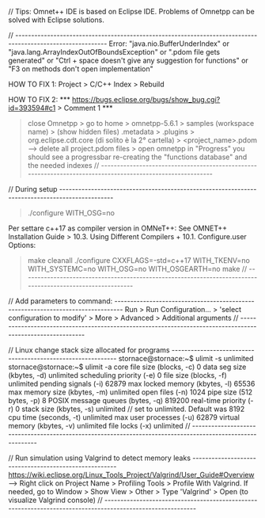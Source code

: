 // Tips: Omnet++ IDE is based on Eclipse IDE. Problems of Omnetpp can be solved with Eclipse solutions.

// -----------------------------------------------------------------------------------------------------------
Error: "java.nio.BufferUnderIndex"
or "java.lang.ArrayIndexOutOfBoundsException"
or ".pdom file gets generated"
or "Ctrl + space doesn't give any suggestion for functions"
or "F3 on methods don't open implementation"

HOW TO FIX 1: Project > C/C++ Index > Rebuild 

HOW TO FIX 2: *** https://bugs.eclipse.org/bugs/show_bug.cgi?id=393594#c1 > Comment 1 ***
 > close Omnetpp > go to home > omnetpp-5.6.1 > samples (workspace name) > (show hidden files) .metadata > 
 > .plugins > org.eclipse.cdt.core (di solito è la 2° cartella) > <project_name>.pdom --> delete all project.pdom files > open omnetpp
 > in "Progress" you should see a progressbar re-creating the "functions database" and the needed indexes
 // -----------------------------------------------------------------------------------------------------------
 
// During setup -----------------------------------------------------------------------------------------------
 > ./configure WITH_OSG=no

Per settare c++17 as compiler version in OMNeT⁠+⁠+:
See OMNET++ Installation Guide > 10.3. Using Different Compilers + 10.1. Configure.user Options:
> make cleanall
> ./configure CXXFLAGS=-std=c++17 WITH_TKENV=no WITH_SYSTEMC=no WITH_OSG=no WITH_OSGEARTH=no
> make
// -----------------------------------------------------------------------------------------------------------


// Add parameters to command: --------------------------------------------------------------------------------
Run > Run Configuration... > 'select configuration to modify' > More > Advanced > Additional arguments 
// -----------------------------------------------------------------------------------------------------------

// Linux change stack size allocated for programs ------------------------------------------------------------
stornace@stornace:~$ ulimit -s unlimited
stornace@stornace:~$ ulimit -a
core file size          (blocks, -c) 0
data seg size           (kbytes, -d) unlimited
scheduling priority             (-e) 0
file size               (blocks, -f) unlimited
pending signals                 (-i) 62879
max locked memory       (kbytes, -l) 65536
max memory size         (kbytes, -m) unlimited
open files                      (-n) 1024
pipe size            (512 bytes, -p) 8
POSIX message queues     (bytes, -q) 819200
real-time priority              (-r) 0
stack size              (kbytes, -s) unlimited // set to unlimited. Default was 8192
cpu time               (seconds, -t) unlimited
max user processes              (-u) 62879
virtual memory          (kbytes, -v) unlimited
file locks                      (-x) unlimited
// -----------------------------------------------------------------------------------------------------------

// Run simulation using Valgrind to detect memory leaks ------------------------------------------------------
https://wiki.eclipse.org/Linux_Tools_Project/Valgrind/User_Guide#Overview
--> Right click on Project Name > Profiling Tools > Profile With Valgrind.
If needed, go to Window > Show View > Other > Type 'Valgrind' > Open (to visualize Valgrind console)
// -----------------------------------------------------------------------------------------------------------









